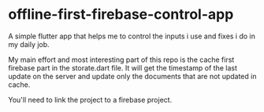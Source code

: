 # offline-first-firebase-control-app
A simple flutter app that helps me to control the inputs i use and fixes i do in my daily job. 

My main effort and most interesting part of this repo is the cache first firebase part in the storate.dart file. It will get the timestamp of the last update on the server and update only the documents that are not updated in cache. 

You'll need to link the project to a firebase project.